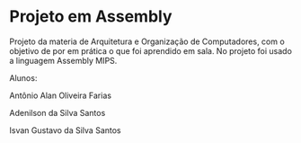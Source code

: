 # Projeto em Assembly
Projeto da materia de Arquitetura e Organização de Computadores, com o objetivo de por em prática o que foi aprendido em sala. No projeto foi usado a linguagem Assembly MIPS.

Alunos:
<p></p>
Antônio Alan Oliveira Farias
<p></p>
Adenilson da Silva Santos
<p></p>
Isvan Gustavo da Silva Santos
